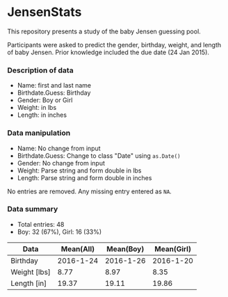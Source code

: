 # JensenStats

This repository presents a study of the baby Jensen guessing pool.

Participants were asked to predict the gender, birthday, weight, and length of baby Jensen. Prior knowledge included the due date (24 Jan 2015). 

### Description of data

- Name: first and last name
- Birthdate.Guess: Birthday 
- Gender: Boy or Girl
- Weight: in lbs
- Length: in inches

### Data manipulation

- Name: No change from input
- Birthdate.Guess: Change to class "Date" using `as.Date()`
- Gender: No change from input
- Weight: Parse string and form double in lbs
- Length: Parse string and form double in inches

No entries are removed. Any missing entry entered as `NA`.

### Data summary

- Total entries: 48
- Boy: 32 (67%), Girl: 16 (33%)

|     Data     | Mean(All) | Mean(Boy) | Mean(Girl) |
|--------------|-----------|-----------|------------|
| Birthday     | 2016-1-24 | 2016-1-26 | 2016-1-20  |
| Weight [lbs] | 8.77      | 8.97      | 8.35       |
| Length [in]  | 19.37     | 19.11     | 19.86      |